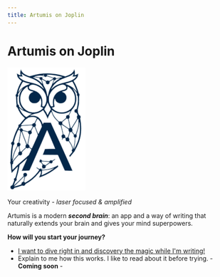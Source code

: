 ```yaml
---
title: Artumis on Joplin
---
```


# Artumis on Joplin
![Logo](../_resources/elegant_owl_side_light_transparent_logo_only.png) 
  
Your creativity - *laser focused & amplified*  
  
Artumis is a modern ***second brain***: an app and a way of writing that naturally extends your brain and gives your mind superpowers.  
  
**How will you start your journey?**
* [I want to dive right in and discovery the magic while I'm writing!](./install_guide_artumis_on_joplin.md)
* Explain to me how this works. I like to read about it before trying. - **Coming soon** -

